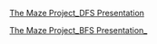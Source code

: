 [The Maze Project_DFS Presentation](https://docs.google.com/presentation/d/e/2PACX-1vTjDZxcwCrTXrryu6NLhh-7wN8MQ4Zxb3juwhbD-5ym_bgmkXAbEJda6Oavd2KOU7RsVmRf_WuM_1A7/pub?start=false&loop=false&delayms=3000)

[The Maze Project_BFS Presentation_](https://docs.google.com/presentation/d/1QUIZL_BibB1baaf5MlL50M2qweJgrA1z2-IwUJ-eps0/edit?usp=sharing)
